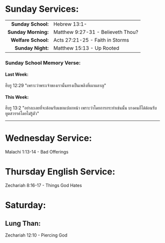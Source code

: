 # Sunday Services:

| | |
| --:|:-- |
| **Sunday School:**  | Hebrew 13:1-
| **Sunday Morning:** |	Matthew 9:27-31 - Believeth Thou?
| **Welfare School:** | Acts 27:21-25 - Faith in Storms
| **Sunday Night:**   | Matthew 15:13 - Up Rooted

### Sunday School Memory Verse:
#### Last Week: 
ฮีบรู 12:29 "เพราะว่าพระเจ้าของเรานั้นทรงเป็นเพลิงที่เผาผลาญ"

#### This Week:
ฮีบรู 13:2 "อย่าละเลยที่จะต้อนรับแขกแปลกหน้า เพราะว่าโดยการกระทำเช่นนั้น บางคนก็ได้ต้อนรับทูตสวรรค์โดยไม่รู้ตัว"

---
# Wednesday Service:
Malachi 1:13-14 - Bad Offerings

# Thursday English Service:
Zechariah 8:16-17 - Things God Hates

# Saturday:

## Lung Than:
Zechariah 12:10 - Piercing God